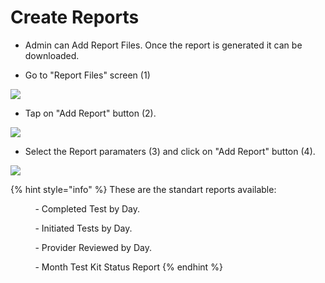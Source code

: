 # Create Reports

- Admin can Add Report Files. Once the report is generated it can be downloaded.

- Go to "Report Files" screen (1)

![](https://user-images.githubusercontent.com/105650529/170555653-b4f72cdf-64d0-40e1-8a63-468f9c3c09fc.jpg)

- Tap on "Add Report" button (2).

![](https://user-images.githubusercontent.com/105650529/170555667-2534dc12-4534-4bc8-a444-8cca6c703942.jpg)

- Select the Report paramaters (3) and click on "Add Report" button (4).

![](https://user-images.githubusercontent.com/105650529/170555678-b18edd97-003f-4b94-a9ad-41f64ea3c38d.jpg)

{% hint style="info" %} These are the standart reports available:

          - Completed Test by Day.
         
          - Initiated Tests by Day.
          
          - Provider Reviewed by Day.
          
          - Month Test Kit Status Report {% endhint %}

